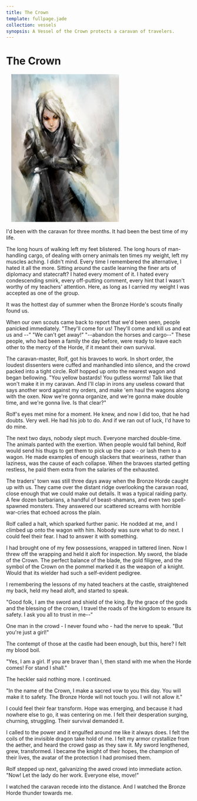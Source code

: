 ```yaml
---
title: The Crown
template: fullpage.jade
collection: vessels
synopsis: A Vessel of the Crown protects a caravan of travelers.
---
```


# The Crown

<img src="/assets/art/lady_knight_by_ogitaka-d7o1nzy.jpg" alt="Lady Knight by Ogitaka" title="Lady Knight by Ogitaka" class="hide-from-small pull-right" width="293" height="400" style="margin-left: 1em;" />

I'd been with the caravan for three months. It had been the best time of my life.

The long hours of walking left my feet blistered.
The long hours of man-handling cargo, of dealing with ornery animals ten times my weight, left my muscles aching.
I didn't mind.
Every time I remembered the alternative, I hated it all the more.
Sitting around the castle learning the finer arts of diplomacy and statecraft? I hated every moment of it.
I hated every condescending smirk, every off-putting comment, every hint that I wasn't worthy of my teachers' attention.
Here, as long as I carried my weight I was accepted as one of the group.

It was the hottest day of summer when the Bronze Horde's scouts finally found us.

When our own scouts came back to report that we'd been seen, people panicked immediately.
"They'll come for us! They'll come and kill us and eat us and --" "We can't get away!"
"--abandon the horses and cargo--" These people, who had been a family the day before,
were ready to leave each other to the mercy of the Horde, if it meant their own survival.

The caravan-master, Rolf, got his bravoes to work.
In short order, the loudest dissenters were cuffed and manhandled into silence, and the crowd packed into a tight circle.
Rolf hopped up onto the nearest wagon and began bellowing.
"You yellow bastards! You gutless worms! Talk like that won't make it in my caravan.
And I'll clap in irons any useless coward that says another word against my orders, and make 'em haul the wagons along with the oxen.
Now we're gonna organize, and we're gonna make double time, and we're gonna live.
Is that clear?"

Rolf's eyes met mine for a moment. He knew, and now I did too, that he had doubts.
Very well. He had his job to do. And if we ran out of luck, I'd have to do mine.

The next two days, nobody slept much. Everyone marched double-time.
The animals panted with the exertion. When people would fall behind, Rolf would
send his thugs to get them to pick up the pace - or lash them to a wagon.
He made examples of enough slackers that weariness, rather than laziness, was the cause of each collapse.
When the bravoes started getting restless, he paid them extra from the salaries of the exhausted.

The traders' town was still three days away when the Bronze Horde caught up with us.
They came over the distant ridge overlooking the caravan road, close enough that we could make out details.
It was a typical raiding party. A few dozen barbarians, a handful of beast-shamans, and even two
spell-spawned monsters. They answered our scattered screams with horrible war-cries that echoed across the plain.

Rolf called a halt, which sparked further panic. He nodded at me, and I climbed up onto the wagon with him.
Nobody was sure what to do next. I could feel their fear. I had to answer it with something.

I had brought one of my few possessions, wrapped in tattered linen. Now I threw off the wrapping and
held it aloft for inspection. My sword, the blade of the Crown. The perfect balance of the blade,
the gold filigree, and the symbol of the Crown on the pommel marked it as the weapon of a knight.
Would that its wielder had such a self-evident pedigree.

I remembering the lessons of my hated teachers at the castle, straightened my back, held my head aloft,
and started to speak.

"Good folk, I am the sword and shield of the king.
By the grace of the gods and the blessing of the crown,
I travel the roads of the kingdom to ensure its safety.
I ask you all to trust in me--"

One man in the crowd - I never found who - had the nerve to speak. "But you're just a girl!"

The contempt of those at the castle had been enough, but this, here? I felt my blood boil.

"Yes, I am a girl. If you are braver than I, then stand with me when the Horde comes! For stand I shall."

The heckler said nothing more. I continued.

"In the name of the Crown, I make a sacred vow to you this day.
You will make it to safety.
The Bronze Horde will not touch you. I will not allow it."

I could feel their fear transform. Hope was emerging, and because it had nowhere else
to go, it was centering on me. I felt their desperation surging, churning, struggling.
Their survival demanded it.

I called to the power and it engulfed around me like it always does. I felt the coils of
the invisible dragon take hold of me. I felt my armor crystallize from the aether, and
heard the crowd gasp as they saw it. My sword lengthened, grew, transformed.
I became the knight of their hopes, the champion of their lives, the avatar of the protection
I had promised them.

Rolf stepped up next, galvanizing the awed crowd into immediate action.
"Now! Let the lady do her work. Everyone else, move!"

I watched the caravan recede into the distance. And I watched the Bronze Horde thunder towards me.
